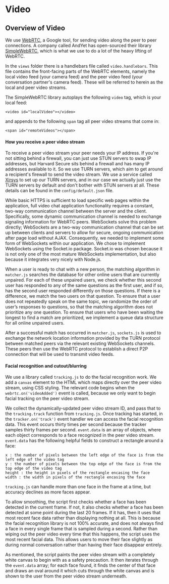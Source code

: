 # Video

## Overview of Video

We use [WebRTC](https://webrtc.org/), a Google tool, for sending video along the peer to peer connections. A company called AndYet has open-sourced their library [SimpleWebRTC](https://github.com/andyet/SimpleWebRTC), which is what we use to do a lot of the heavy lifting of WebRTC.

In the `views` folder there is a handlebars file called `video.handlebars`. This file contains the front-facing parts of the WebRTC elements, namely the local video feed (your camera feed) and the peer video feed (your conversation partner's camera feed). These will be referred to herein as the local and peer video streams.

The SimpleWebRTC library autoplays the following `video` tag, which is your local feed:
````
<video id="localVideo"></video>
````
and appends to the following `span` tag all peer video streams that come in:
````
<span id="remoteVideos"></span>
````

#### How you receive a peer video stream
To receive a peer video stream your peer needs your IP address. If you're not sitting behind a firewall, you can just use STUN servers to swap IP addresses, but Harvard Secure sits behind a firewall and has many IP addresses available to it. So we use TURN servers, which aim to get around a recipient's firewall to send the video stream. We use a service called [Xirsys](https://xirsys.com/simplewebrtc/) to set up our TURN servers, and in our case we actually just use the TURN servers by default and don't bother with STUN servers at all. These details can be found in the `config/default.json` file.

While basic HTTPS is sufficient to load specific web pages within the application, full video chat application functionality requires a constant, two-way communication channel between the server and the client. Specifically, some dynamic communication channel is needed to exchange signaling information for WebRTC peers. WebSockets solve this problem directly; WebSockets are a two-way communication channel that can be set up between clients and servers to allow for secure, ongoing communication after page load without AJAX. Consequently, we needed to implement some form of WebSockets within our application. We chose to implement WebSockets using the Socket.io package. Socket.io was chosen because it is not only one of the most mature WebSockets implementation, but also because it integrates very nicely with Node.js.

When a user is ready to chat with a new person, the matching algorithm in `matcher.js` searches the database for other online users that are currently unpaired. For each of these unpaired users, we check whether this second user has responded to any of the same questions as the first user, and if so, has the second user responded differently on those questions. If there is a difference, we match the two users on that question. To ensure that a user does not repeatedly speak on the same topic, we randomize the order of user’s responses to questions, so that the matching algorithm does not prioritize any one question. To ensure that users who have been waiting the longest to find a match are prioritized, we implement a queue data structure for all online unpaired users.

After a successful match has occurred in `matcher.js`, `sockets.js` is used to exchange the network location information provided by the TURN protocol between matched peers via the relevant existing WebSockets channels. These peers then use the WebRTC protocol to establish a direct P2P connection that will be used to transmit video feeds.

#### Facial recognition and cutout/blurring
We use a library called `tracking.js` to do the facial recognition work. We add a `canvas` element to the HTML which maps directly over the peer video stream, using CSS styling. The relevant code begins when the `webrtc.on('videoAdded')` event is called, because we only want to begin facial tracking on the peer video stream.

We collect the dynamically-updated peer video stream ID, and pass that to the `tracking.track` function from `tracking.js`. Once tracking has started, in the `tracker.on('track')` event handler we can access the facial recognition data. This event occurs thirty times per second because the tracker samples thirty frames per second. `event.data` is an array of objects, where each object corresponds to a face recognized in the peer video stream. `event.data` has the following helpful fields to construct a rectangle around a face:
````
x : the number of pixels between the left edge of the face is from the left edge of the video tag
y : the number of pixels between the top edge of the face is from the top edge of the video tag
height : the height in pixels of the rectangle encasing the face
width : the width in pixels of the rectangle encasing the face
````

`tracking.js` can handle more than one face in the frame at a time, but accuracy declines as more faces appear.

To allow smoothing, the script first checks whether a face has been detected in the current frame. If not, it also checks whether a face has been detected at some point during the last 20 frames. If it has, then it uses that most recent face data rather than displaying nothing at all. This is because the facial recognition library is not 100% accurate, and does not always find a face in every single frame that is sampled during a second. Rather than wiping out the peer video every time that this happens, the script uses the most recent facial data. This allows users to move their face slightly as during normal conversation rather than having their face disappear entirely.

As mentioned, the script paints the peer video stream with a completely white canvas to begin with as a safety precaution. It then iterates through the `event.data` array; for each face found, it finds the center of that face and draws an oval around it which cuts through the white canvas and is shown to the user from the peer video stream underneath.
